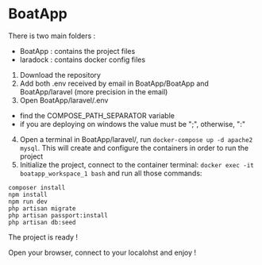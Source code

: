 # BoatApp

There is two main folders :

- BoatApp : contains the project files
- laradock : contains docker config files

1. Download the repository
2. Add both .env received by email in BoatApp/BoatApp and BoatApp/laravel (more precision in the email)
3. Open BoatApp/laravel/.env
  - find the COMPOSE_PATH_SEPARATOR variable
  - if you are deploying on windows the value must be ";", otherwise, ":"
4. Open a terminal in BoatApp/laravel/, run `docker-compose up -d apache2 mysql`. This will create and configure the containers in order to run the project
5. Initialize the project, connect to the container terminal: `docker exec -it boatapp_workspace_1 bash` and run all those commands:
```
composer install
npm install
npm run dev
php artisan migrate
php artisan passport:install
php artisan db:seed
```

The project is ready !

Open your browser, connect to your localohst and enjoy !
